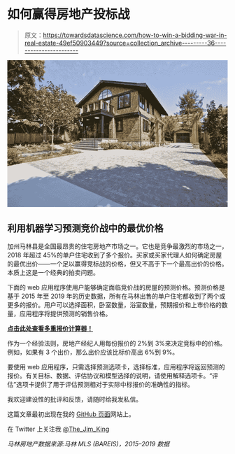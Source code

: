 # 如何赢得房地产投标战

> 原文：<https://towardsdatascience.com/how-to-win-a-bidding-war-in-real-estate-49ef50903449?source=collection_archive---------36----------------------->

![](img/5f097d438276481f3cda7d2a615a8956.png)

## 利用机器学习预测竞价战中的最优价格

加州马林县是全国最昂贵的住宅房地产市场之一。它也是竞争最激烈的市场之一，2018 年超过 45%的单户住宅收到了多个报价。买家或买家代理人如何确定房屋的最优出价——一个足以赢得竞标战的价格，但又不高于下一个最高出价的价格。本质上这是一个经典的拍卖问题。

下面的 web 应用程序使用户能够确定面临竞价战的房屋的预测价格。预测价格是基于 2015 年至 2019 年的历史数据，所有在马林出售的单户住宅都收到了两个或更多的报价。用户可以选择面积，卧室数量，浴室数量，预期报价和上市价格的数量，应用程序将提供预测的销售价格。

[**点击此处查看多重报价计算器！**](https://multiple-offers.herokuapp.com)

作为一个经验法则，房地产经纪人用每份报价的 2%到 3%来决定竞标中的价格。例如，如果有 3 个出价，那么出价应该比标价高出 6%到 9%。

要使用 web 应用程序，只需选择预测选项卡，选择标准，应用程序将返回预测的报价。有关目标、数据、评估协议和模型选择的说明，请使用解释选项卡。“评估”选项卡提供了用于评估预测相对于实际中标报价的准确性的指标。

我欢迎建设性的批评和反馈，请随时给我发私信。

这篇文章最初出现在我的 [GitHub 页面](https://jimking100.github.io/2019-12-04-Post-6/)网站上。

在 Twitter 上关注我 [@The_Jim_King](https://twitter.com/The_Jim_King)

*马林房地产数据来源:马林 MLS (BAREIS)，2015–2019 数据*
